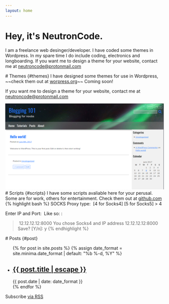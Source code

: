 ```yaml
---
layout: home
---
```

# Hey, it's NeutronCode.
I am a freelance web desinger/developer. I have coded some themes in Wordpress. In my spare time I do include coding, electronics and longboarding. If you want me to design a theme for your website, contact me at <a href="mailto://neutroncode@protonmail.com">neutroncode@protonmail.com</a>

<div class="showcase">
<div class="showcase-left">
# Themes {#themes}
I have designed some themes for use in Wordpress, ~~check them out at <a href="https://wordpress.org">worpress.org</a>~~ Coming soon!

If you want me to design a theme for your website, contact me at <a href="mailto://neutroncode@protonmail.com">neutroncode@protonmail.com</a>

</div>
<div class="showcase-right">
<img src="/assets/img/theme.png" alt="Wordpress Theme"/>
</div>

<div class="showcase">
<div class="showcase-left">
# Scripts {#scripts}
I have some scripts avaliable here for your perusal. Some are for work, others for entertainment. Check them out at <a href="https://github.com/neutroncode/scripts">github.com</a>
</div>

<div class="showcase-right">
{% highlight bash %}
SOCKS Proxy type: 
[4 for Socks4]
[5 for Socks5]
> 4

Enter IP and Port: 
Like so: <ip-address>:<port>
> 12.12.12.12:8000
You chose Socks4 and IP address 12.12.12.12:8000
 
Save? [Y/n]: y
{% endhighlight %}
</div>
</div>

<div class="showcase">
# Posts {#post}
<ul class="post">
{% for post in site.posts %}
    {% assign date_format = site.minima.date_format | default: "%b %-d, %Y" %}
    <li>
        <h2> <a class="post-link" href="{{ post.url | relative_url }}">{{ post.title | escape }}</a> </h2>
        <span class="post-meta">{{ post.date | date: date_format }}</span>
    </li>
{% endfor %}
</ul>

<p class="rss-subscribe">Subscribe <a href="{{ "/feed.xml" | relative_url }}">via RSS</a></p>
</div>

